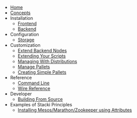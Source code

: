 * [Home](Home)
* [Concepts](Concepts)
* Installation
  * [Frontend](Frontend-Installation)
  * [Backend](Backend-Installation)
* Configuration
  * [Storage](Storage-Configuration)
* Customization
  * [Extend Backend Nodes](Extend-Backend-Nodes)
  * [Extending Your Scripts](Extend-Your-Scripts)
  * [Managing With Distributions](Manage-Distributions) 
  * [Manage Pallets](Manage-Pallets)
  * [Creating Simple Pallets](Creating-Simple-Pallets)
* Reference
  * [Command Line](Command-Line-Reference) 
  * [Wire Reference](Wire-Reference)
* Developer
  * [Building From Source](Building-From-Source)
* Examples of Stacki Principles
  * [Installing Mesos/Marathon/Zookeeper using Attributes](Mesos-Marathon-Zookeeper)
  
